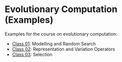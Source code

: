 # Evolutionary Computation (Examples)

Examples for the course on evolutionary computation:

* [Class 01](./class_01/): Modelling and Random Search 
* [Class 02](./class_02/): Representation and Variation Operators 
* [Class 03](./class_03/): Selection 